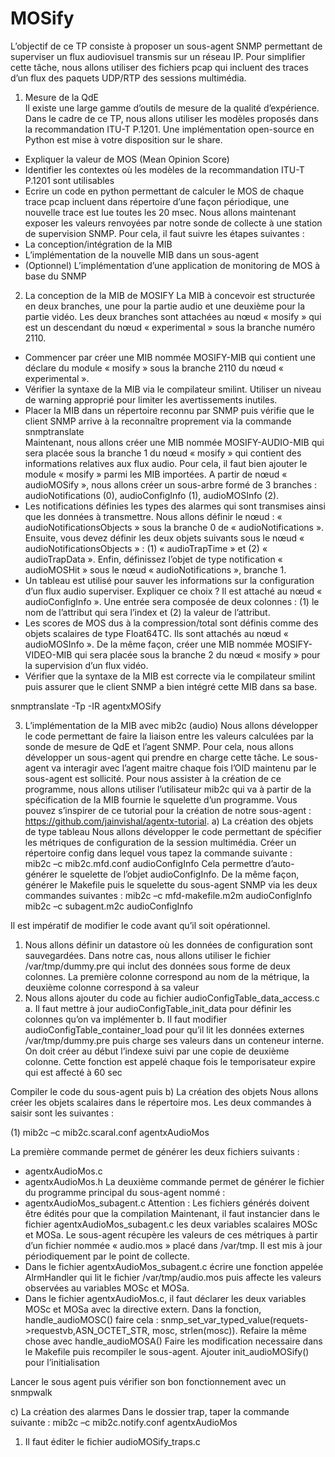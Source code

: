 # MOSify

L’objectif de ce TP consiste à proposer un sous-agent SNMP permettant de superviser un flux audiovisuel transmis sur un réseau IP. Pour simplifier cette tâche, nous allons utiliser des fichiers pcap qui incluent des traces d’un flux des paquets UDP/RTP des sessions multimédia.
1.	Mesure de la QdE  
Il existe une large gamme d’outils de mesure de la qualité d’expérience. Dans le cadre de ce TP, nous allons utiliser les modèles proposés dans la recommandation ITU-T P.1201. Une implémentation open-source en Python est mise à votre disposition sur le share. 
-	Expliquer la valeur de MOS (Mean Opinion Score)
-	Identifier les contextes où les modèles de la recommandation ITU-T P.1201 sont utilisables
-	Ecrire un code en python permettant de calculer le MOS de chaque trace pcap incluent dans répertoire d’une façon périodique, une nouvelle trace est lue toutes les 20 msec.
Nous allons maintenant exposer les valeurs renvoyées par notre sonde de collecte à une station de supervision SNMP. Pour cela, il faut suivre les étapes suivantes :
-	La conception/intégration de la MIB
-	L’implémentation de la nouvelle MIB dans un sous-agent 
-	(Optionnel) L’implémentation d’une application de monitoring de MOS à base du SNMP
2.	La conception de la MIB de MOSIFY
La MIB à concevoir est structurée en deux branches, une pour la partie audio et une deuxième pour la partie vidéo. Les deux branches sont attachées au nœud « mosify » qui est un descendant du nœud « experimental » sous la branche numéro 2110.  
-	Commencer par créer une MIB nommée MOSIFY-MIB qui contient une déclare du module « mosify » sous la branche 2110 du nœud « experimental ».  
-	Vérifier la syntaxe de la MIB via le compilateur smilint. Utiliser un niveau de warning approprié pour limiter les avertissements inutiles. 
-	Placer la MIB dans un répertoire reconnu par SNMP puis vérifie que le client SNMP arrive à la reconnaître proprement via la commande snmptranslate  
Maintenant, nous allons créer une MIB nommée MOSIFY-AUDIO-MIB qui sera placée sous la branche 1 du nœud « mosify » qui contient des informations relatives aux flux audio. Pour cela, il faut bien ajouter le module « mosify » parmi les MIB importées. A partir de nœud « audioMOSify », nous allons créer un sous-arbre formé de 3 branches : audioNotifications (0), audioConfigInfo (1), audioMOSInfo (2).
-	Les notifications définies les types des alarmes qui sont transmises ainsi que les données à transmettre. Nous allons définir le nœud : « audioNotificationsObjects » sous la branche 0 de « audioNotifications ».  Ensuite, vous devez définir les deux objets suivants sous le nœud « audioNotificationsObjects » : (1) « audioTrapTime » et (2) « audioTrapData ». Enfin, définissez l’objet de type notification « audioMOSHit » sous le nœud « audioNotifications », branche 1.
-	Un tableau est utilisé pour sauver les informations sur la configuration d’un flux audio superviser. Expliquer ce choix ? Il est attaché au nœud « audioConfigInfo ». Une entrée sera composée de deux colonnes : (1) le nom de l’attribut qui sera l’index et (2) la valeur de l’attribut.
-	Les scores de MOS dus à la compression/total sont définis comme des objets scalaires de type Float64TC. Ils sont attachés au nœud « audioMOSInfo ».
De la même façon, créer une MIB nommée MOSIFY-VIDEO-MIB qui sera placée sous la branche 2 du nœud « mosify » pour la supervision d’un flux vidéo.
-	Vérifier que la syntaxe de la MIB est correcte via le compilateur smilint puis assurer que le client SNMP a bien intégré cette MIB dans sa base.

snmptranslate -Tp -IR agentxMOSify

3.	L’implémentation de la MIB avec mib2c (audio)
Nous allons développer le code permettant de faire la liaison entre les valeurs calculées par la sonde de mesure de QdE et l’agent SNMP. Pour cela, nous allons développer un sous-agent qui prendre en charge cette tâche. Le sous-agent va interagir avec l’agent maitre chaque fois l’OID maintenu par le sous-agent est sollicité. 
Pour nous assister à la création de ce programme, nous allons utiliser l’utilisateur mib2c qui va à partir de la spécification de la MIB fournie le squelette d’un programme. Vous pouvez s’inspirer de ce tutorial pour la création de notre sous-agent : https://github.com/jainvishal/agentx-tutorial.
a)	La création des objets de type tableau
Nous allons développer le code permettant de spécifier les métriques de configuration de la session multimédia. Créer un répertoire config dans lequel vous tapez la commande suivante :   
mib2c –c mib2c.mfd.conf audioConfigInfo 
Cela permettre d’auto-générer le squelette de l’objet audioConfigInfo. De la même façon, générer le Makefile puis le squelette du sous-agent SNMP via les deux commandes suivantes :
mib2c –c mfd-makefile.m2m audioConfigInfo
mib2c –c subagent.m2c audioConfigInfo 

Il est impératif de modifier le code avant qu’il soit opérationnel. 
1.	Nous allons définir un datastore où les données de configuration sont sauvegardées. Dans notre cas, nous allons utiliser le fichier /var/tmp/dummy.pre qui inclut des données sous forme de deux colonnes. La première colonne correspond au nom de la métrique, la deuxième colonne correspond à sa valeur
2.	Nous allons ajouter du code au fichier audioConfigTable_data_access.c
a.	Il faut mettre à jour audioConfigTable_init_data pour définir les colonnes qu’on va implémenter 
b.	Il faut modifier audioConfigTable_container_load pour qu’il lit les données externes /var/tmp/dummy.pre puis charge ses valeurs dans un conteneur interne. On doit créer au début l’indexe suivi par une copie de deuxième colonne. Cette fonction est appelé chaque fois le temporisateur expire qui est affecté à 60 sec      

Compiler le code du sous-agent puis
b)	La création des objets 
Nous allons créer les objets scalaires dans le répertoire mos. Les deux commandes à saisir sont les suivantes :
 
(1)	mib2c –c mib2c.scaral.conf agentxAudioMos

La première commande permet de générer les deux fichiers suivants : 
-	agentxAudioMos.c 
-	agentxAudioMos.h 
La deuxième commande permet de générer le fichier du programme principal du sous-agent nommé : 
-	agentxAudioMos_subagent.c 
Attention : Les fichiers générés doivent être édités pour que la compilation 
Maintenant, il faut instancier dans le fichier agentxAudioMos_subagent.c les deux variables scalaires MOSc et MOSa. Le sous-agent récupère les valeurs de ces métriques à partir d’un fichier nommée « audio.mos » placé dans /var/tmp. Il est mis à jour périodiquement par le point de collecte.
-	Dans le fichier agentxAudioMos_subagent.c écrire une fonction appelée AlrmHandler qui lit le fichier /var/tmp/audio.mos puis affecte les valeurs observées au variables MOSc et MOSa.
-	Dans le fichier agentxAudioMos.c, il faut déclarer les deux variables MOSc et MOSa avec la directive extern. Dans la fonction, handle_audioMOSC()  faire cela : snmp_set_var_typed_value(requets->requestvb,ASN_OCTET_STR, mosc, strlen(mosc)). Refaire la même chose avec handle_audioMOSA() 
Faire les modification necessaire dans le Makefile puis recompiler le sous-agent. Ajouter init_audioMOSify() pour l’initialisation
 
Lancer le sous agent puis vérifier son bon fonctionnement avec un snmpwalk

c)	La création des alarmes
Dans le dossier trap, taper la commande suivante :
mib2c –c mib2c.notify.conf agentxAudioMos

1.	Il faut éditer le fichier audioMOSify_traps.c
